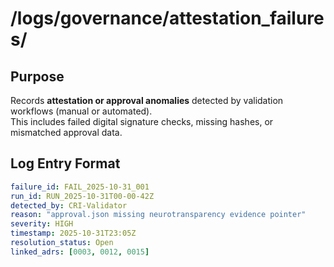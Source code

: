 # /logs/governance/attestation_failures/

## Purpose
Records **attestation or approval anomalies** detected by validation workflows (manual or automated).  
This includes failed digital signature checks, missing hashes, or mismatched approval data.

## Log Entry Format
```yaml
failure_id: FAIL_2025-10-31_001
run_id: RUN_2025-10-31T00-00-42Z
detected_by: CRI-Validator
reason: "approval.json missing neurotransparency evidence pointer"
severity: HIGH
timestamp: 2025-10-31T23:05Z
resolution_status: Open
linked_adrs: [0003, 0012, 0015]
